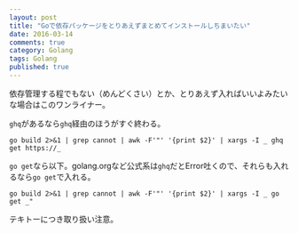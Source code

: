 ```yaml
---
layout: post
title: "Goで依存パッケージをとりあえずまとめてインストールしちまいたい"
date: 2016-03-14
comments: true
category: Golang
tags: Golang
published: true
---
```


依存管理する程でもない（めんどくさい）とか、とりあえず入ればいいよみたいな場合はこのワンライナー。

`ghq`があるなら`ghq`経由のほうがすぐ終わる。

```
go build 2>&1 | grep cannot | awk -F'"' '{print $2}' | xargs -I _ ghq get https://_
```

`go get`なら以下。golang.orgなど公式系は`ghq`だとError吐くので、それらも入れるなら`go get`で入れる。

```
go build 2>&1 | grep cannot | awk -F'"' '{print $2}' | xargs -I _ go get _"
```

テキトーにつき取り扱い注意。
